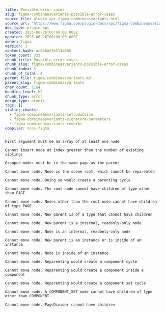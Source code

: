 ```yaml
---
title: Possible error cases
slug: figma-combineasvariants-possible-error-cases
source_file: plugin-api-figma-combineasvariants.html
source_url: 'https://www.figma.com/plugin-docs/api/figma-combineasvariants/'
doc_type: plugin-api
created: 2025-06-26T00:00:00.000Z
updated: 2025-06-26T00:00:00.000Z
owner: figma
version: 1
content_hash: ac8e0a0fb513e605
token_count: 333
chunk_title: Possible error cases
chunk_slug: figma-combineasvariants-possible-error-cases
chunk_index: 3
chunk_of_total: 4
parent_file: figma-combineasvariants.md
parent_slug: figma-combineasvariants
char_count: 1164
heading_level: h2
chunk_type: error
merge_type: atomic
tags: []
sibling_chunks:
  - figma-combineasvariants-introduction
  - figma-combineasvariants-signature-parameters
  - figma-combineasvariants-remarks
compiler: noos-figma
---
```


`First argument must be an array of at least one node`

`Cannot insert node at index greater than the number of existing siblings`

`Grouped nodes must be in the same page as the parent`

`Cannot move node. Node is the scene root, which cannot be reparented`

`Cannot move node. Doing so would create a parenting cycle`

`Cannot move node. The root node cannot have children of type other than PAGE`

`Cannot move node. Nodes other than the root node cannot have children of type PAGE`

`Cannot move node. New parent is of a type that cannot have children`

`Cannot move node. New parent is a internal, readonly-only node`

`Cannot move node. Node is an internal, readonly-only node`

`Cannot move node. New parent is an instance or is inside of an instance`

`Cannot move node. Node is inside of an instance`

`Cannot move node. Reparenting would create a component cycle`

`Cannot move node. Reparenting would create a component inside a component`

`Cannot move node. Reparenting would create a component set cycle`

`Cannot move node. A COMPONENT_SET node cannot have children of type other than COMPONENT`

`Cannot move node. PageDivider cannot have children`
